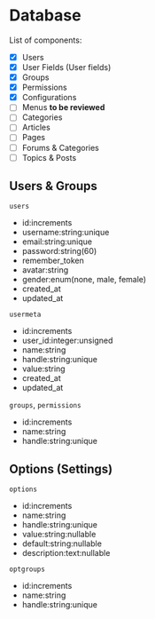 # Database
List of components:

- [x] Users
- [x] User Fields (User fields)
- [x] Groups
- [x] Permissions
- [x] Configurations
- [ ] Menus **to be reviewed**
- [ ] Categories
- [ ] Articles
- [ ] Pages
- [ ] Forums & Categories
- [ ] Topics & Posts

## Users & Groups
`users`

- id:increments
- username:string:unique
- email:string:unique
- password:string(60)
- remember_token
- avatar:string
- gender:enum(none, male, female)
- created_at
- updated_at

`usermeta`

- id:increments
- user_id:integer:unsigned
- name:string
- handle:string:unique
- value:string
- created_at
- updated_at

`groups`, `permissions`

- id:increments
- name:string
- handle:string:unique

## Options (Settings)
`options`

- id:increments
- name:string
- handle:string:unique
- value:string:nullable
- default:string:nullable
- description:text:nullable

`optgroups`

- id:increments
- name:string
- handle:string:unique
